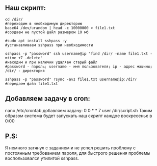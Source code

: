## Наш скрипт:
```
cd /dir/
#переходим в необходимую директорию
base64 /dev/urandom | head -c 10000000 > file1.txt
#создаем не пустой файл размером 10 мб

#sudo apt install sshpass -y
#устанавливаем sshpass при необходимости

sshpass -p "password" ssh username@ip 'find /dir/ -name file1.txt -mtime +7 -delete'
#находим и при наличии удаляем старый файл
#password - пароль; username - имя пользователя; ip - адрес машины; /dir/ - директория

sshpass -p "password" rsync -avz file1.txt username@ip:/dir/
#передаем файл file1.txt
```


## Добавляем задачу в cron:
nano /etc/crontab
добавляем задачу:
0 0 * * 7	user	/dir/script.sh
Таким образом система будет запускать наш скрипт каждое воскресенье в 0:00

## P.S:
Я немного затянул с заданием и не успел решить проблему с постоянным требованием пароля, для быстрого решения проблемы воспользовался утилитой sshpass.
